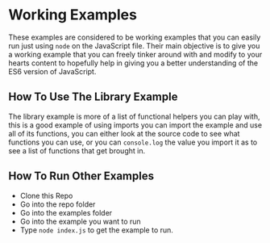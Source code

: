 # Working Examples

These examples are considered to be working examples that you can easily run just using `node` on the JavaScript file. Their main objective is to give you a working example that you can freely tinker around with and modify to your hearts content to hopefully help in giving you a better understanding of the ES6 version of JavaScript.

## How To Use The Library Example

The library example is more of a list of functional helpers you can play with, this is a good example of using imports you can import the example and use all of its functions, you can either look at the source code to see what functions you can use, or you can `console.log` the value you import it as to see a list of functions that get brought in.

## How To Run Other Examples

- Clone this Repo
- Go into the repo folder
- Go into the examples folder
- Go into the example you want to run
- Type `node index.js` to get the example to run.
